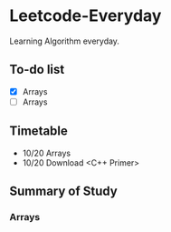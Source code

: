 # Leetcode-Everyday
Learning Algorithm everyday.

## To-do list
- [x] Arrays
- [ ] Arrays

## Timetable
- 10/20 Arrays
- 10/20 Download <C++ Primer>

## Summary of Study
### Arrays
